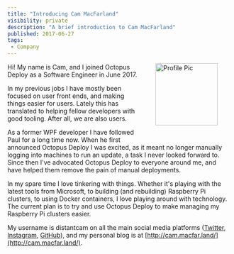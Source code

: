 ```yaml
---
title: "Introducing Cam MacFarland"
visibility: private
description: "A brief introduction to Cam MacFarland"
published: 2017-06-27
tags:
 - Company
---
```


<div style="float: right; margin: 30px; margin-top: 0">
<img alt="Profile Pic" src="https://i.octopus.com/site/team/avatar-cam-140.png" height="140" width="140" />
</div>

Hi! My name is Cam, and I joined Octopus Deploy as a Software Engineer in June 2017.

In my previous jobs I have mostly been focused on user front ends, and making things easier for users. Lately this has translated to helping fellow developers with good tooling. After all, we are also users.

As a former WPF developer I have followed Paul for a long time now. When he first announced Octopus Deploy I was excited, as it meant no longer manually logging into machines to run an update, a task I never looked forward to. Since then I've advocated Octopus Deploy to everyone around me, and have helped them remove the pain of manual deployments.

In my spare time I love tinkering with things. Whether it's playing with the latest tools from Microsoft, to building (and rebuilding) Raspberry Pi clusters, to using Docker containers, I love playing around with technology. The current plan is to try and use Octopus Deploy to make managing my Raspberry Pi clusters easier.

My username is distantcam on all the main social media platforms ([Twitter](https://twitter.com/distantcam/), [Instagram](https://www.instagram.com/distantcam/), [GitHub](https://github.com/distantcam/)), and my personal blog is at [http://cam.macfar.land/](http://cam.macfar.land/).
